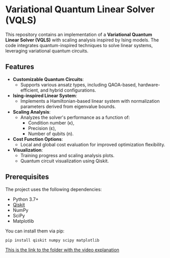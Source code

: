 # Variational Quantum Linear Solver (VQLS)

This repository contains an implementation of a **Variational Quantum Linear Solver (VQLS)** with scaling analysis inspired by Ising models. The code integrates quantum-inspired techniques to solve linear systems, leveraging variational quantum circuits.

## Features

- **Customizable Quantum Circuits**:
  - Supports various ansatz types, including QAOA-based, hardware-efficient, and hybrid configurations.
- **Ising-inspired Linear System**:
  - Implements a Hamiltonian-based linear system with normalization parameters derived from eigenvalue bounds.
- **Scaling Analysis**:
  - Analyzes the solver's performance as a function of:
    - Condition number (κ),
    - Precision (ε),
    - Number of qubits (n).
- **Cost Function Options**:
  - Local and global cost evaluation for improved optimization flexibility.
- **Visualization**:
  - Training progress and scaling analysis plots.
  - Quantum circuit visualization using Qiskit.

## Prerequisites

The project uses the following dependencies:
- Python 3.7+
- [Qiskit](https://qiskit.org/)
- NumPy
- SciPy
- Matplotlib

You can install them via pip:

```bash
pip install qiskit numpy scipy matplotlib
```

[This is the link to the folder with the video explanation](https://drive.google.com/drive/folders/1xu_UcqyqD3Ovhe9AgvSbKnlB8unU8sjI?usp=sharing)
